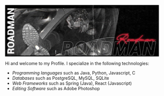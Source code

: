 <img align="center" src="https://raw.githubusercontent.com/ubaidmadethis/ubaidmadethis/main/banner1.jpg"/>

Hi and welcome to my Profile. I specialize in the following technologies:
- *Programming languages* such as Java, Python, Javascript, C
- *Databases* such as PostgreSQL, MySQL, SQLite
- *Web Frameworks* such as Spring (Java), React (Javascript) 
- *Editing Software* such as Adobe Photoshop

